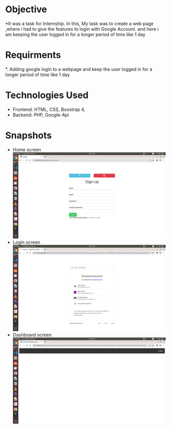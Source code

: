 # Objective
*It was a task for Internship. In this, My task was to create a web page ,where i had to give the features to login with Google Account. and here i am  keeping the user logged in for a longer period of time like 1 day  

# Requirments
*. Adding google login to a webpage and keep the user logged in for a longer period of time like 1 day 

# Technologies Used
* Frontend: HTML, CSS, Boostrap 4,
* Backend: PHP, Google-Api

# Snapshots
* Home screen
![HOME SCREEN](snapshots/welcome.png)
* Login screen
![LOGIN SCREEN](snapshots/dashboard.png)
* Dashboard screen
![YOUR DASHBOARD SCREEN](snapshots/logout.png)